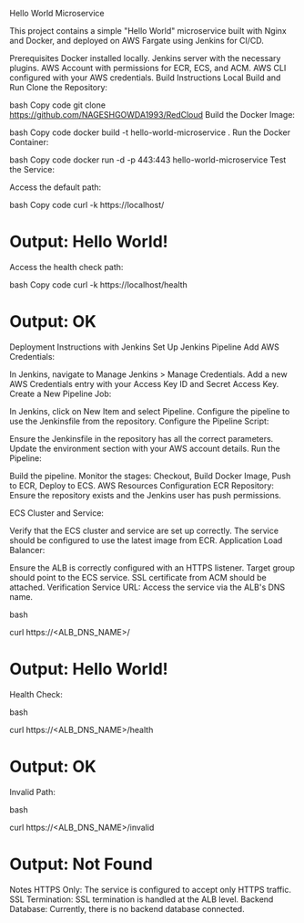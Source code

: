 Hello World Microservice

This project contains a simple "Hello World" microservice built with Nginx and Docker, and deployed on AWS Fargate using Jenkins for CI/CD.

Prerequisites
Docker installed locally.
Jenkins server with the necessary plugins.
AWS Account with permissions for ECR, ECS, and ACM.
AWS CLI configured with your AWS credentials.
Build Instructions
Local Build and Run
Clone the Repository:

bash
Copy code
git clone https://github.com/NAGESHGOWDA1993/RedCloud
Build the Docker Image:

bash
Copy code
docker build -t hello-world-microservice .
Run the Docker Container:

bash
Copy code
docker run -d -p 443:443 hello-world-microservice
Test the Service:

Access the default path:

bash
Copy code
curl -k https://localhost/
# Output: Hello World!
Access the health check path:

bash
Copy code
curl -k https://localhost/health
# Output: OK
Deployment Instructions with Jenkins
Set Up Jenkins Pipeline
Add AWS Credentials:

In Jenkins, navigate to Manage Jenkins > Manage Credentials.
Add a new AWS Credentials entry with your Access Key ID and Secret Access Key.
Create a New Pipeline Job:

In Jenkins, click on New Item and select Pipeline.
Configure the pipeline to use the Jenkinsfile from the repository.
Configure the Pipeline Script:

Ensure the Jenkinsfile in the repository has all the correct parameters.
Update the environment section with your AWS account details.
Run the Pipeline:

Build the pipeline.
Monitor the stages: Checkout, Build Docker Image, Push to ECR, Deploy to ECS.
AWS Resources Configuration
ECR Repository: Ensure the repository exists and the Jenkins user has push permissions.

ECS Cluster and Service:

Verify that the ECS cluster and service are set up correctly.
The service should be configured to use the latest image from ECR.
Application Load Balancer:

Ensure the ALB is correctly configured with an HTTPS listener.
Target group should point to the ECS service.
SSL certificate from ACM should be attached.
Verification
Service URL: Access the service via the ALB's DNS name.

bash

curl https://<ALB_DNS_NAME>/
# Output: Hello World!
Health Check:

bash

curl https://<ALB_DNS_NAME>/health

# Output: OK
Invalid Path:

bash

curl https://<ALB_DNS_NAME>/invalid

# Output: Not Found
Notes
HTTPS Only: The service is configured to accept only HTTPS traffic.
SSL Termination: SSL termination is handled at the ALB level.
Backend Database: Currently, there is no backend database connected.